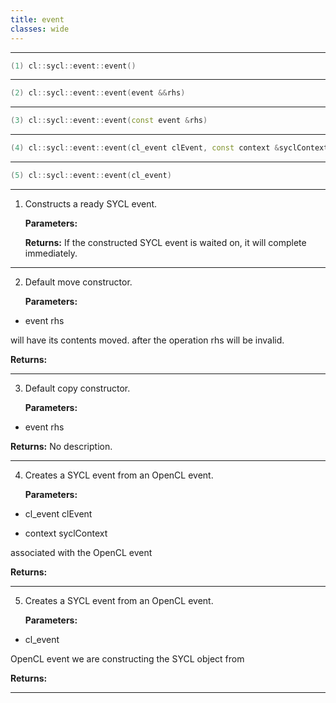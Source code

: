 ```yaml
---
title: event
classes: wide
---
```



---

```cpp
(1) cl::sycl::event::event()
```

---

```cpp
(2) cl::sycl::event::event(event &&rhs)
```

---

```cpp
(3) cl::sycl::event::event(const event &rhs)
```

---

```cpp
(4) cl::sycl::event::event(cl_event clEvent, const context &syclContext)
```

---

```cpp
(5) cl::sycl::event::event(cl_event)
```

---

1. Constructs a ready SYCL event. 

   **Parameters:**

   **Returns:** If the constructed SYCL event is waited on, it will complete immediately. 

---

2. Default move constructor. 

   **Parameters:**

  * event rhs

   will have its contents moved. after the operation rhs will be invalid. 

   **Returns:** 

---

3. Default copy constructor. 

   **Parameters:**

  * event rhs

   

   **Returns:** No description.

---

4. Creates a SYCL event from an OpenCL event. 

   **Parameters:**

  * cl_event clEvent

   

  * context syclContext

   associated with the OpenCL event 

   **Returns:** 

---

5. Creates a SYCL event from an OpenCL event. 

   **Parameters:**

  * cl_event 

   OpenCL event we are constructing the SYCL object from 

   **Returns:** 

---

